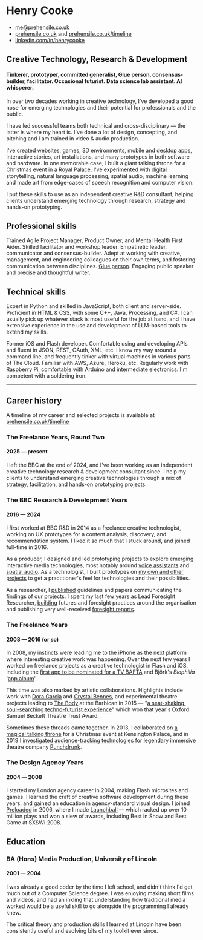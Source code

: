 # Henry Cooke   

- me@prehensile.co.uk
- [prehensile.co.uk](https://prehensile.co.uk/) and [prehensile.co.uk/timeline](https://prehensile.co.uk/timeline/)
- [linkedin.com/in/henrycooke](https://www.linkedin.com/in/henrycooke/)

## Creative Technology, Research & Development

#### Tinkerer, prototyper, committed generalist, Glue person, consensus-builder, facilitator. Occasional futurist. Data science lab assistant. AI whisperer.

In over two decades working in creative technology, I've developed a good nose for emerging technologies and their potential for professionals and the public. 

I have led successful teams both technical and cross-disciplinary — the latter is where my heart is. I've done a lot of design, concepting, and pitching and I am trained in video & audio production.

I've created websites, games, 3D environments, mobile and desktop apps, interactive stories, art installations, and many prototypes in both software and hardware. In one memorable case, I built a giant talking throne for a Christmas event in a Royal Palace. I've experimented with digital storytelling, natural language processing, spatial audio, machine learning and made art from edge-cases of speech recognition and computer vision.

I put these skills to use as an independent creative R&D consultant, helping clients understand emerging technology through research, strategy and hands-on prototyping.

## Professional skills

Trained Agile Project Manager, Product Owner, and Mental Health First Aider. Skilled facilitator and workshop leader. Empathetic leader, communicator and consensus-builder. Adept at working with creative, management, and engineering colleagues on their own terms, and fostering communication between disciplines. [Glue person](https://www.linkedin.com/pulse/glue-people-one-most-desired-job-market-enza-artino/). Engaging public speaker and precise and thoughtful writer.

## Technical skills

Expert in Python and skilled in JavaScript, both client and server-side. Proficient in HTML & CSS, with some C++, Java, Processing, and C#. I can usually pick up whatever stack is most useful for the job at hand, and I have extensive experience in the use and development of LLM-based tools to extend my skills.

Former iOS and Flash developer. Comfortable using and developing APIs and fluent in JSON, REST, OAuth, XML, etc. I know my way around a command line, and frequently tinker with virtual machines in various parts of The Cloud. Familiar with AWS, Azure, Heroku, etc. Regularly work with Raspberry Pi, comfortable with Arduino and intermediate electronics. I'm competent with a soldering iron.

---

## Career history

A timeline of my career and selected projects is available at
[prehensile.co.uk/timeline](https://prehensile.co.uk/timeline/)

### The Freelance Years, Round Two
#### 2025 — present

I left the BBC at the end of 2024, and I've been working as an independent creative technology research & development consultant since. I help my clients to understand emerging creative technologies through a mix of strategy, facilitation, and hands-on prototyping projects.

### The BBC Research & Development Years
#### 2016 — 2024

I first worked at BBC R&D in 2014 as a freelance creative technologist, working on UX prototypes for a content analysis, discovery, and recommendation system. I liked it so much that I stuck around, and joined full-time in 2016.

As a producer, I designed and led prototyping projects to explore emerging interactive media technologies, most notably around [voice assistants](https://www.bbc.co.uk/rd/projects/talking-with-machines) and [spatial audio](https://www.bbc.co.uk/rd/blog/2021-01-audio-augmented-reality-spatial-voice). As a technologist, I built prototypes on [my own and other projects](https://www.bbc.co.uk/rd/people/henry-cooke?Type=Projects&Decade=All) to get a practitioner's feel for technologies and their possibilities.

As a researcher, I [published](https://www.semanticscholar.org/author/Henry-Cooke/46422799) guidelines and papers communicating the findings of our projects. I spent my last few years as Lead Foresight Researcher, [building](https://www.bbc.co.uk/rd/blog/2022-07-introducing-r-and-d-futures) futures and foresight practices around the organisation and publishing very well-received [foresight reports](https://www.bbc.co.uk/rd/articles/2025-06-social-media-change-issues-problems-report).

### The Freelance Years
#### 2008 — 2016 (or so)

In 2008, my instincts were leading me to the iPhone as the next platform where interesting creative work was happening. Over the next few years I worked on freelance projects as a creative technologist in Flash and iOS, including the [first app to be nominated for a TV BAFTA](https://www.telegraph.co.uk/technology/mobile-phones/8475033/Malcolm-Tucker-iPhone-app-nominated-for-Bafta.html) and Björk's _Biophilia_ '[app album](https://en.wikipedia.org/wiki/Biophilia_(album)#App)'.

This time was also marked by artistic collaborations. Highlights include work with [Dora Garcia](https://twentythreemillionstories.org/) and [Crystal Bennes](https://www.crystalbennes.com/portfolio/when-computers-were-women/), and experimental theatre projects leading to [The Body](https://nigelandlouise.com/The-Body) at the Barbican in 2015 — "[a seat-shaking, soul-searching techno-futurist experience](https://www.theguardian.com/stage/2015/nov/22/the-body-review-barbican)" which won that year's Oxford Samuel Beckett Theatre Trust Award.

Sometimes these threads came together. In 2013, I collaborated on [a magical talking throne](http://elkworks.co.uk/throne) for a Christmas event at Kensington Palace, and in 2019 I [investigated audience-tracking technologies](https://motherultimate.com/projects/theatre) for legendary immersive theatre company [Punchdrunk](https://www.punchdrunk.com).

### The Design Agency Years
#### 2004 — 2008

I started my London agency career in 2004, making Flash microsites and games. I learned the craft of creative software development during these years, and gained an education in agency-standard visual design. I joined [Preloaded](https://www.preloaded.com) in 2006, where I made [Launchball](https://preloaded.com/work/launchball/) — which racked up over 10 million plays and won a slew of awards, including Best in Show and Best Game at SXSWi 2008.

## Education
### BA (Hons) Media Production, University of Lincoln
#### 2001 — 2004

I was already a good coder by the time I left school, and didn't think I'd get much out of a Computer Science degree. I was enjoying making short films and videos, and had an inkling that understanding how traditional media worked would be a useful skill to go alongside the programming I already knew.

The critical theory and production skills I learned at Lincoln have been consistently useful and evolving bits of my toolkit ever since.

